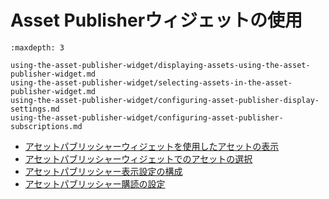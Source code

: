 # Asset Publisherウィジェットの使用

```{toctree}
:maxdepth: 3

using-the-asset-publisher-widget/displaying-assets-using-the-asset-publisher-widget.md
using-the-asset-publisher-widget/selecting-assets-in-the-asset-publisher-widget.md
using-the-asset-publisher-widget/configuring-asset-publisher-display-settings.md
using-the-asset-publisher-widget/configuring-asset-publisher-subscriptions.md
```

* [アセットパブリッシャーウィジェットを使用したアセットの表示](./using-the-asset-publisher-widget/displaying-assets-using-the-asset-publisher-widget.md)
* [アセットパブリッシャーウィジェットでのアセットの選択](./using-the-asset-publisher-widget/selecting-assets-in-the-asset-publisher-widget.md)
* [アセットパブリッシャー表示設定の構成](./using-the-asset-publisher-widget/configuring-asset-publisher-display-settings.md)
* [アセットパブリッシャー購読の設定](./using-the-asset-publisher-widget/configuring-asset-publisher-subscriptions.md)
